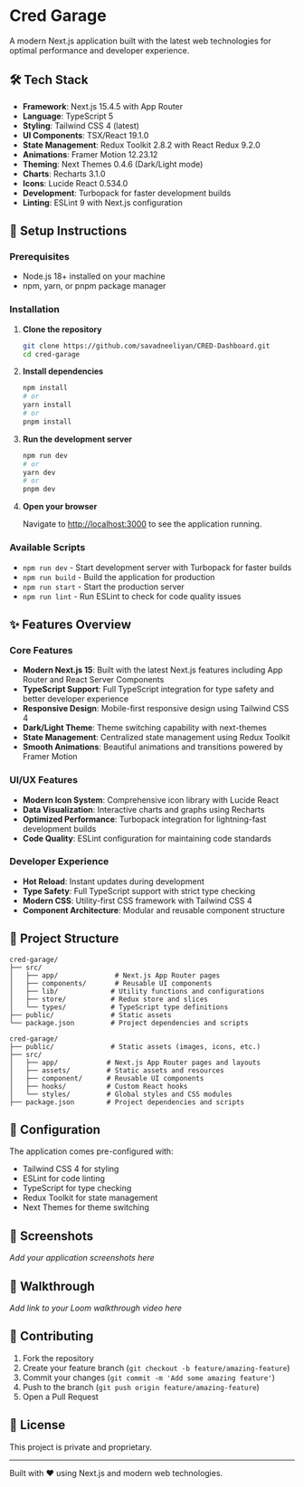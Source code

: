 # Cred Garage

A modern Next.js application built with the latest web technologies for optimal performance and developer experience.

## 🛠️ Tech Stack

- **Framework**: Next.js 15.4.5 with App Router
- **Language**: TypeScript 5
- **Styling**: Tailwind CSS 4 (latest)
- **UI Components**: TSX/React 19.1.0
- **State Management**: Redux Toolkit 2.8.2 with React Redux 9.2.0
- **Animations**: Framer Motion 12.23.12
- **Theming**: Next Themes 0.4.6 (Dark/Light mode)
- **Charts**: Recharts 3.1.0
- **Icons**: Lucide React 0.534.0
- **Development**: Turbopack for faster development builds
- **Linting**: ESLint 9 with Next.js configuration

## 🚀 Setup Instructions

### Prerequisites

- Node.js 18+ installed on your machine
- npm, yarn, or pnpm package manager

### Installation

1. **Clone the repository**

   ```bash
   git clone https://github.com/savadneeliyan/CRED-Dashboard.git
   cd cred-garage
   ```

2. **Install dependencies**

   ```bash
   npm install
   # or
   yarn install
   # or
   pnpm install
   ```

3. **Run the development server**

   ```bash
   npm run dev
   # or
   yarn dev
   # or
   pnpm dev
   ```

4. **Open your browser**

   Navigate to [http://localhost:3000](http://localhost:3000) to see the application running.

### Available Scripts

- `npm run dev` - Start development server with Turbopack for faster builds
- `npm run build` - Build the application for production
- `npm run start` - Start the production server
- `npm run lint` - Run ESLint to check for code quality issues

## ✨ Features Overview

### Core Features

- **Modern Next.js 15**: Built with the latest Next.js features including App Router and React Server Components
- **TypeScript Support**: Full TypeScript integration for type safety and better developer experience
- **Responsive Design**: Mobile-first responsive design using Tailwind CSS 4
- **Dark/Light Theme**: Theme switching capability with next-themes
- **State Management**: Centralized state management using Redux Toolkit
- **Smooth Animations**: Beautiful animations and transitions powered by Framer Motion

### UI/UX Features

- **Modern Icon System**: Comprehensive icon library with Lucide React
- **Data Visualization**: Interactive charts and graphs using Recharts
- **Optimized Performance**: Turbopack integration for lightning-fast development builds
- **Code Quality**: ESLint configuration for maintaining code standards

### Developer Experience

- **Hot Reload**: Instant updates during development
- **Type Safety**: Full TypeScript support with strict type checking
- **Modern CSS**: Utility-first CSS framework with Tailwind CSS 4
- **Component Architecture**: Modular and reusable component structure

## 📁 Project Structure

```
cred-garage/
├── src/
│   ├── app/              # Next.js App Router pages
│   ├── components/       # Reusable UI components
│   ├── lib/             # Utility functions and configurations
│   ├── store/           # Redux store and slices
│   └── types/           # TypeScript type definitions
├── public/              # Static assets
└── package.json         # Project dependencies and scripts

cred-garage/
├── public/              # Static assets (images, icons, etc.)
├── src/
│   ├── app/            # Next.js App Router pages and layouts
│   ├── assets/         # Static assets and resources
│   ├── component/      # Reusable UI components
│   ├── hooks/          # Custom React hooks
│   └── styles/         # Global styles and CSS modules
├── package.json        # Project dependencies and scripts
```

## 🔧 Configuration

The application comes pre-configured with:

- Tailwind CSS 4 for styling
- ESLint for code linting
- TypeScript for type checking
- Redux Toolkit for state management
- Next Themes for theme switching

## 📱 Screenshots

_Add your application screenshots here_

## 🎥 Walkthrough

_Add link to your Loom walkthrough video here_

## 🤝 Contributing

1. Fork the repository
2. Create your feature branch (`git checkout -b feature/amazing-feature`)
3. Commit your changes (`git commit -m 'Add some amazing feature'`)
4. Push to the branch (`git push origin feature/amazing-feature`)
5. Open a Pull Request

## 📄 License

This project is private and proprietary.

---

Built with ❤️ using Next.js and modern web technologies.
